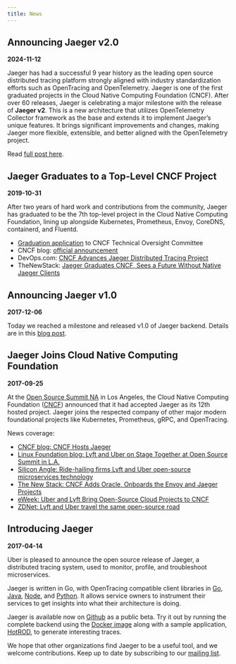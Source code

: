 ```yaml
---
title: News
---
```


## Announcing Jaeger v2.0

**2024-11-12**

Jaeger has had a successful 9 year history as the leading open source distributed tracing platform strongly aligned with industry standardization efforts such as OpenTracing and OpenTelemetry. Jaeger is one of the first graduated projects in the Cloud Native Computing Foundation (CNCF). After over 60 releases, Jaeger is celebrating a major milestone with the release of **Jaeger v2**. This is a new architecture that utilizes OpenTelemetry Collector framework as the base and extends it to implement Jaeger’s unique features. It brings significant improvements and changes, making Jaeger more flexible, extensible, and better aligned with the OpenTelemetry project.

Read [full post here](https://medium.com/jaegertracing/jaeger-v2-released-09a6033d1b10).

## Jaeger Graduates to a Top-Level CNCF Project

**2019-10-31**

After two years of hard work and contributions from the community, Jaeger has graduated to be the 7th top-level project in the Cloud Native Computing
Foundation, lining up alongside Kubernetes, Prometheus, Envoy, CoreDNS, containerd, and Fluentd.

* [Graduation application](https://github.com/cncf/toc/blob/main/projects/jaeger/jaeger-graduation-proposal.md) to CNCF Technical Oversight Committee
* CNCF blog: [official announcement](https://www.cncf.io/announcement/2019/10/31/cloud-native-computing-foundation-announces-jaeger-graduation/)
* DevOps.com: [CNCF Advances Jaeger Distributed Tracing Project](https://devops.com/cncf-advances-jaeger-distributed-tracing-project/)
* TheNewStack: [Jaeger Graduates CNCF, Sees a Future Without Native Jaeger Clients](https://web.archive.org/web/20250426221351/https://thenewstack.io/jaeger-graduates-cncf-sees-a-future-without-native-jaeger-clients//)

## Announcing Jaeger v1.0

**2017-12-06**

Today we reached a milestone and released v1.0 of Jaeger backend. Details are in this
[blog post](https://medium.com/jaegertracing/announcing-jaeger-1-0-37b5990cc59b).

## Jaeger Joins Cloud Native Computing Foundation

**2017-09-25**

At the [Open Source Summit NA](http://events.linuxfoundation.org/events/open-source-summit-north-america) in Los Angeles,
the Cloud Native Computing Foundation ([CNCF](http://cncf.io)) announced that it had accepted Jaeger as its 12th hosted project.
Jaeger joins the respected company of other major modern foundational projects like Kubernetes, Prometheus, gRPC, and OpenTracing.

News coverage:

  * [CNCF blog: CNCF Hosts Jaeger](https://www.cncf.io/blog/2017/09/13/cncf-hosts-jaeger/)
  * [Linux Foundation blog: Lyft and Uber on Stage Together at Open Source Summit in L.A.](https://www.linuxfoundation.org/blog/blog/lyft-and-uber-on-stage-together-at-open-source-summit-in-l-a)
  * [Silicon Angle: Ride-hailing firms Lyft and Uber open-source microservices technology](https://siliconangle.com/2017/09/13/ride-sharing-firms-lyft-uber-donate-microservices-tech-open-source-community/)
  * [The New Stack: CNCF Adds Oracle, Onboards the Envoy and Jaeger Projects](https://web.archive.org/web/20241212124714/https://thenewstack.io/cncf-adds-oracle-onboards-envoy-jaeger-projects/)
  * [eWeek: Uber and Lyft Bring Open-Source Cloud Projects to CNCF](http://www.eweek.com/cloud/uber-and-lyft-bring-open-source-cloud-projects-to-cncf)
  * [ZDNet: Lyft and Uber travel the same open-source road](http://www.zdnet.com/article/lyft-and-uber-travel-the-same-open-source-road/)

## Introducing Jaeger

**2017-04-14**

Uber is pleased to announce the open source release of Jaeger, a distributed tracing system, used to monitor, profile, and troubleshoot microservices.

Jaeger is written in Go, with OpenTracing compatible client libraries in [Go](https://github.com/jaegertracing/jaeger-client-go), [Java](https://github.com/jaegertracing/jaeger-client-java), [Node](https://github.com/jaegertracing/jaeger-client-node), and [Python](https://github.com/jaegertracing/jaeger-client-python). It allows service owners to instrument their services to get insights into what their architecture is doing.

Jaeger is available now on [Github](https://github.com/jaegertracing/jaeger) as a public beta. Try it out by running the complete backend using the [Docker image](http://jaeger.readthedocs.io/en/latest/getting_started/#all-in-one-docker-image) along with a sample application, [HotROD](http://jaeger.readthedocs.io/en/latest/getting_started/#sample-application), to generate interesting traces.

We hope that other organizations find Jaeger to be a useful tool, and we welcome contributions.
Keep up to date by subscribing to our [mailing list](https://groups.google.com/forum/#!forum/jaeger-tracing).
